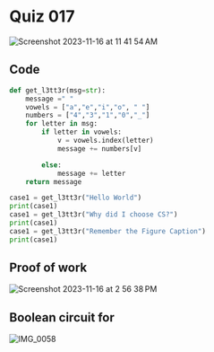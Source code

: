 # Quiz 017
<img width="max" alt="Screenshot 2023-11-16 at 11 41 54 AM" src="https://github.com/hasmhib/unit2-2024/assets/142870448/004226b3-807e-4994-b3ce-831edd870460">

## Code

```py
def get_l3tt3r(msg=str):
    message =" "
    vowels = ["a","e","i","o", " "]
    numbers = ["4","3","1","0","_"]
    for letter in msg:
        if letter in vowels:
            v = vowels.index(letter)
            message += numbers[v]

        else:
            message += letter
    return message

case1 = get_l3tt3r("Hello World")
print(case1)
case1 = get_l3tt3r("Why did I choose CS?")
print(case1)
case1 = get_l3tt3r("Remember the Figure Caption")
print(case1)
```

## Proof of work
<img width="max" alt="Screenshot 2023-11-16 at 2 56 38 PM" src="https://github.com/hasmhib/unit2-2024/assets/142870448/a8b90ddf-9659-45fa-be4a-b5032da8820c">

## Boolean circuit for
![IMG_0058](https://github.com/hasmhib/unit2-2024/assets/142870448/e862bceb-f065-41ba-93fc-1ba0f06a796f)


